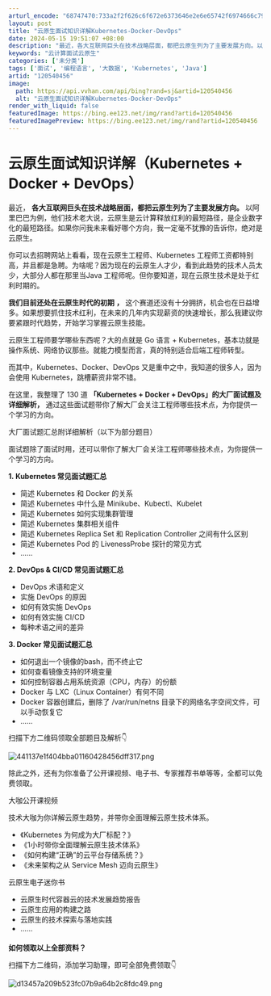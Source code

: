 ```yaml
---
arturl_encode: "68747470:733a2f2f626c6f672e6373646e2e6e65742f6974666c79382f:61727469636c652f64657461696c732f313230353430343536"
layout: post
title: "云原生面试知识详解Kubernetes-Docker-DevOps"
date: 2024-05-15 19:51:07 +08:00
description: "最近，各大互联网巨头在技术战略层面，都把云原生列为了主要发展方向。以阿里巴巴为例，他们技术老大说，云"
keywords: "云计算面试云原生"
categories: ['未分类']
tags: ['面试', '编程语言', '大数据', 'Kubernetes', 'Java']
artid: "120540456"
image:
  path: https://api.vvhan.com/api/bing?rand=sj&artid=120540456
  alt: "云原生面试知识详解Kubernetes-Docker-DevOps"
render_with_liquid: false
featuredImage: https://bing.ee123.net/img/rand?artid=120540456
featuredImagePreview: https://bing.ee123.net/img/rand?artid=120540456
---
```


# 云原生面试知识详解（Kubernetes + Docker + DevOps）

最近，
**各大互联网巨头在技术战略层面，都把云原生列为了主要发展方向。**
以阿里巴巴为例，他们技术老大说，云原生是云计算释放红利的最短路径，是企业数字化的最短路径。如果你问我未来看好哪个方向，我一定毫不犹豫的告诉你，绝对是云原生。

你可以去招聘网站上看看，现在云原生工程师、Kubernetes 工程师工资都特别高，并且都是急聘。为啥呢？因为现在的云原生人才少，看到此趋势的技术人员太少，大部分人都在那里当Java 工程师呢。但你要知道，现在云原生技术是处于红利时期的。

**我们目前还处在云原生时代的初期**
**，**
这个赛道还没有十分拥挤，机会也在日益增多。如果想要抓住技术红利，在未来的几年内实现薪资的快速增长，那么我建议你要紧跟时代趋势，开始学习掌握云原生技能。

云原生工程师要学哪些东西呢？大的点就是 Go 语言 + Kubernetes，基本功就是操作系统、网络协议那些。就能力模型而言，真的特别适合后端工程师转型。

而其中，Kubernetes、Docker、DevOps 又是重中之中，我知道的很多人，因为会使用 Kubernetes，跳槽薪资非常不错。

在这里，我整理了 130 道
**「Kubernetes + Docker + DevOps」的大厂面试题及详细解析，**
通过这些面试题带你了解大厂会关注工程师哪些技术点，为你提供一个学习的方向。

大厂面试题汇总附详细解析（以下为部分题目）

面试题除了面试时用，还可以带你了解大厂会关注工程师哪些技术点，为你提供一个学习的方向。

**1. Kubernetes 常见面试题汇总**

* 简述 Kubernetes 和 Docker 的关系
* 简述 Kubernetes 中什么是 Minikube、Kubectl、Kubelet
* 简述 Kubernetes 如何实现集群管理
* 简述 Kubernetes 集群相关组件
* 简述 Kubernetes Replica Set 和 Replication Controller 之间有什么区别
* 简述 Kubernetes Pod 的 LivenessProbe 探针的常见方式
* ……

**2. DevOps & CI/CD 常见面试题汇总**

* DevOps 术语和定义
* 实施 DevOps 的原因
* 如何有效实施 DevOps
* 如何有效实施 CI/CD
* 每种术语之间的差异

**3. Docker 常见面试题汇总**

* 如何退出一个镜像的bash，而不终止它
* 如何查看镜像支持的环境变量
* 如何控制容器占用系统资源（CPU，内存）的份额
* Docker 与 LXC（Linux Container）有何不同
* Docker 容器创建后，删除了 /var/run/netns 目录下的网络名字空间文件，可以手动恢复它
* ……

扫描下方二维码领取全部题目及解析👇

![441137e1f404bba01160428456dff317.png](https://i-blog.csdnimg.cn/blog_migrate/f101d131c66d741f8f0e324f97618a30.png)

除此之外，还有为你准备了公开课视频、电子书、专家推荐书单等等，全都可以免费领取。

大咖公开课视频

技术大咖为你详解云原生趋势，并带你全面理解云原生技术体系。

* 《Kubernetes 为何成为大厂标配？》
* 《1小时带你全面理解云原生技术体系》
* 《如何构建“正确”的云平台存储系统？》
* 《未来架构之从 Service Mesh 迈向云原生》

云原生电子迷你书

* 云原生时代容器云的技术发展趋势报告
* 云原生应用的构建之路
* 云原生的技术探索与落地实践
* ……

#### 

**如何领取以上全部资料？**

扫描下方二维码，添加学习助理，即可全部免费领取👇

![d13457a209b523fc07b9a64b2c8fdc49.png](https://i-blog.csdnimg.cn/blog_migrate/c82e0715b0915327b71c68981ffeb0a5.jpeg)